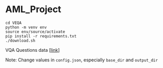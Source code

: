 # AML_Project
`cd VEQA`\
`python -m venv env`\
`source env/source/activate`\
`pip install -r requirements.txt`\
`./download.sh`

VQA Questions data [[link](https://visualqa.org/vqa_v1_download.html)]

Note: Change values in `config.json`, especially `base_dir` and `output_dir`
